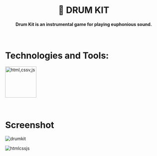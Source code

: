  
<h1 align="center">🥁 DRUM KIT</h1>

<h4 align = "center">Drum Kit is an instrumental game for playing euphonious sound.</h4>

<br/>
  
# Technologies and Tools:

<a href="https://www.w3.org/html/" target="_blank" rel="noreferrer"> <img src="https://user-images.githubusercontent.com/78539161/182155516-c1af5181-5f9e-45e4-87d9-0add099bd78d.png" alt="html,cssv,js"  height="100"/> </a>


<br/>

# Screenshot

![drumkit](https://user-images.githubusercontent.com/78539161/179214069-824e0428-3a2f-4d80-b578-cab24b16b515.png)

![htmlcssjs]()


